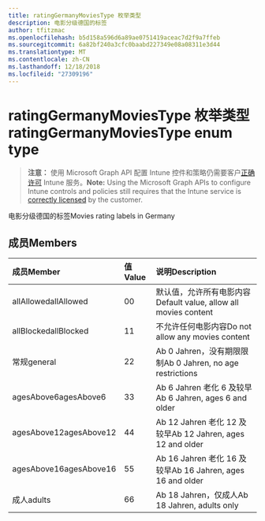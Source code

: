```yaml
---
title: ratingGermanyMoviesType 枚举类型
description: 电影分级德国的标签
author: tfitzmac
ms.openlocfilehash: b5d158a596d6a89ae0751419aceac7d2f9a7ffeb
ms.sourcegitcommit: 6a82bf240a3cfc0baabd227349e08a08311e3d44
ms.translationtype: MT
ms.contentlocale: zh-CN
ms.lasthandoff: 12/18/2018
ms.locfileid: "27309196"
---
```

# <a name="ratinggermanymoviestype-enum-type"></a><span data-ttu-id="a503f-103">ratingGermanyMoviesType 枚举类型</span><span class="sxs-lookup"><span data-stu-id="a503f-103">ratingGermanyMoviesType enum type</span></span>

> <span data-ttu-id="a503f-104">**注意：** 使用 Microsoft Graph API 配置 Intune 控件和策略仍需要客户[正确许可](https://go.microsoft.com/fwlink/?linkid=839381) Intune 服务。</span><span class="sxs-lookup"><span data-stu-id="a503f-104">**Note:** Using the Microsoft Graph APIs to configure Intune controls and policies still requires that the Intune service is [correctly licensed](https://go.microsoft.com/fwlink/?linkid=839381) by the customer.</span></span>

<span data-ttu-id="a503f-105">电影分级德国的标签</span><span class="sxs-lookup"><span data-stu-id="a503f-105">Movies rating labels in Germany</span></span>
## <a name="members"></a><span data-ttu-id="a503f-106">成员</span><span class="sxs-lookup"><span data-stu-id="a503f-106">Members</span></span>
|<span data-ttu-id="a503f-107">成员</span><span class="sxs-lookup"><span data-stu-id="a503f-107">Member</span></span>|<span data-ttu-id="a503f-108">值</span><span class="sxs-lookup"><span data-stu-id="a503f-108">Value</span></span>|<span data-ttu-id="a503f-109">说明</span><span class="sxs-lookup"><span data-stu-id="a503f-109">Description</span></span>|
|:---|:---|:---|
|<span data-ttu-id="a503f-110">allAllowed</span><span class="sxs-lookup"><span data-stu-id="a503f-110">allAllowed</span></span>|<span data-ttu-id="a503f-111">0</span><span class="sxs-lookup"><span data-stu-id="a503f-111">0</span></span>|<span data-ttu-id="a503f-112">默认值，允许所有电影内容</span><span class="sxs-lookup"><span data-stu-id="a503f-112">Default value, allow all movies content</span></span>|
|<span data-ttu-id="a503f-113">allBlocked</span><span class="sxs-lookup"><span data-stu-id="a503f-113">allBlocked</span></span>|<span data-ttu-id="a503f-114">1</span><span class="sxs-lookup"><span data-stu-id="a503f-114">1</span></span>|<span data-ttu-id="a503f-115">不允许任何电影内容</span><span class="sxs-lookup"><span data-stu-id="a503f-115">Do not allow any movies content</span></span>|
|<span data-ttu-id="a503f-116">常规</span><span class="sxs-lookup"><span data-stu-id="a503f-116">general</span></span>|<span data-ttu-id="a503f-117">2</span><span class="sxs-lookup"><span data-stu-id="a503f-117">2</span></span>|<span data-ttu-id="a503f-118">Ab 0 Jahren，没有期限限制</span><span class="sxs-lookup"><span data-stu-id="a503f-118">Ab 0 Jahren, no age restrictions</span></span>|
|<span data-ttu-id="a503f-119">agesAbove6</span><span class="sxs-lookup"><span data-stu-id="a503f-119">agesAbove6</span></span>|<span data-ttu-id="a503f-120">3</span><span class="sxs-lookup"><span data-stu-id="a503f-120">3</span></span>|<span data-ttu-id="a503f-121">Ab 6 Jahren 老化 6 及较早</span><span class="sxs-lookup"><span data-stu-id="a503f-121">Ab 6 Jahren, ages 6 and older</span></span>|
|<span data-ttu-id="a503f-122">agesAbove12</span><span class="sxs-lookup"><span data-stu-id="a503f-122">agesAbove12</span></span>|<span data-ttu-id="a503f-123">4</span><span class="sxs-lookup"><span data-stu-id="a503f-123">4</span></span>|<span data-ttu-id="a503f-124">Ab 12 Jahren 老化 12 及较早</span><span class="sxs-lookup"><span data-stu-id="a503f-124">Ab 12 Jahren, ages 12 and older</span></span>|
|<span data-ttu-id="a503f-125">agesAbove16</span><span class="sxs-lookup"><span data-stu-id="a503f-125">agesAbove16</span></span>|<span data-ttu-id="a503f-126">5</span><span class="sxs-lookup"><span data-stu-id="a503f-126">5</span></span>|<span data-ttu-id="a503f-127">Ab 16 Jahren 老化 16 及较早</span><span class="sxs-lookup"><span data-stu-id="a503f-127">Ab 16 Jahren, ages 16 and older</span></span>|
|<span data-ttu-id="a503f-128">成人</span><span class="sxs-lookup"><span data-stu-id="a503f-128">adults</span></span>|<span data-ttu-id="a503f-129">6</span><span class="sxs-lookup"><span data-stu-id="a503f-129">6</span></span>|<span data-ttu-id="a503f-130">Ab 18 Jahren，仅成人</span><span class="sxs-lookup"><span data-stu-id="a503f-130">Ab 18 Jahren, adults only</span></span>|




